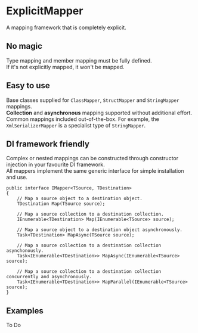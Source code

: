 # ExplicitMapper
A mapping framework that is completely explicit.

## No magic
Type mapping and member mapping must be fully defined.  
If it's not explicitly mapped, it won't be mapped.

## Easy to use
Base classes supplied for `ClassMapper`, `StructMapper` and `StringMapper` mappings.  
**Collection** and **asynchronous** mapping supported without additional effort.  
Common mappings included out-of-the-box. For example, the `XmlSerializerMapper` is a specialist type of `StringMapper`.

## DI framework friendly
Complex or nested mappings can be constructed through constructor injection in your favourite DI framework.  
All mappers implement the same generic interface for simple installation and use.

```
public interface IMapper<TSource, TDestination>
{
    // Map a source object to a destination object.
    TDestination Map(TSource source);

    // Map a source collection to a destination collection.
    IEnumerable<TDestination> Map(IEnumerable<TSource> source);

    // Map a source object to a destination object asynchronously.
    Task<TDestination> MapAsync(TSource source);

    // Map a source collection to a destination collection asynchonously.
    Task<IEnumerable<TDestination>> MapAsync(IEnumerable<TSource> source);

    // Map a source collection to a destination collection concurrently and asynchronously.
    Task<IEnumerable<TDestination>> MapParallel(IEnumerable<TSource> source);
}
```

## Examples
To Do
